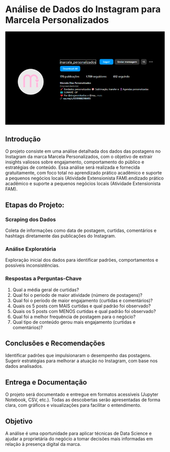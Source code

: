 # Análise de Dados do Instagram para Marcela Personalizados

![Image Inicial](/capa.png)

## Introdução

<p> O projeto consiste em uma análise detalhada dos dados das postagens no Instagram da marca Marcela Personalizados, com o objetivo de extrair insights valiosos sobre engajamento, comportamento do público e estratégias de conteúdo. Essa análise será realizada e fornecida gratuitamente, com foco total no aprendizado prático acadêmico e suporte a pequenos negócios locais
(Atividade Extensionista FAM).endizado prático acadêmico e suporte a pequenos negócios locais (Atividade Extensionista FAM).

## Etapas do Projeto:
### Scraping dos Dados
Coleta de informações como data de postagem, curtidas, comentários e hashtags diretamente das publicações do Instagram.

### Análise Exploratória
Exploração inicial dos dados para identificar padrões, comportamentos e possíveis inconsistências.

### Respostas a Perguntas-Chave
1. Qual a média geral de curtidas?
2. Qual foi o período de maior atividade (número de postagens)?
3. Qual foi o período de maior engajamento (curtidas e comentários)?
4. Quais os 5 posts com MAIS curtidas e qual padrão foi observado?
5. Quais os 5 posts com MENOS curtidas e qual padrão foi observado?
6. Qual foi a melhor frequência de postagem para o negócio?
7. Qual tipo de conteúdo gerou mais engajamento (curtidas e comentários)?

## Conclusões e Recomendações
Identificar padrões que impulsionaram o desempenho das postagens.
Sugerir estratégias para melhorar a atuação no Instagram, com base nos dados analisados.

## Entrega e Documentação
O projeto será documentado e entregue em formatos acessíveis (Jupyter Notebook, CSV, etc.).
Todas as descobertas serão apresentadas de forma clara, com gráficos e visualizações para facilitar o entendimento.

## Objetivo
A análise é uma oportunidade para aplicar técnicas de Data Science e ajudar a proprietária do negócio a tomar decisões mais informadas em relação à presença digital da marca.
